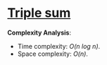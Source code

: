 # [Triple sum](https://www.hackerrank.com/challenges/triple-sum/problem)

__Complexity Analysis__:
* Time complexity: _O(n log n)_.
* Space complexity: _O(n)_.
